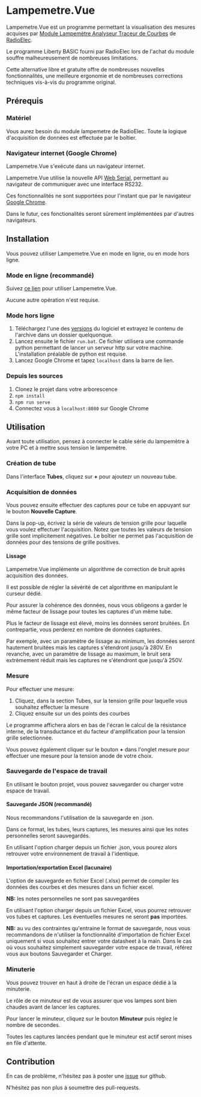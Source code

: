 # Lampemetre.Vue

Lampemetre.Vue est un programme permettant la visualisation des mesures acquises par [Module Lampemètre Analyseur Traceur de Courbes](https://www.radioelec.com/module-lampemetre-analyseur-traceur-de-courbes-vacuum-tube-analyzer-xml-352_387-828.html) de [RadioElec](https://www.radioelec.com).

Le programme Liberty BASIC fourni par RadioElec lors de l'achat du module souffre malheureusement de nombreuses limitations.

Cette alternative libre et gratuite offre de nombreuses nouvelles fonctionnalités, une meilleure ergonomie et de nombreuses corrections techniques vis-à-vis du programme original.

## Prérequis

### Matériel

Vous aurez besoin du module lampemetre de RadioElec.
Toute la logique d'acquisition de données est effectuée par le boîtier.

### Navigateur internet (Google Chrome)

Lampemetre.Vue s'exécute dans un navigateur internet.

Lampemetre.Vue utilise la nouvelle API [Web Serial](https://developer.mozilla.org/en-US/docs/Web/API/Web_Serial_API), permettant au navigateur de communiquer avec une interface RS232.

Ces fonctionnalités ne sont supportées pour l'instant que par le navigateur [Google Chrome](https://www.google.fr/chrome/).

Dans le futur, ces fonctionalités seront sûrement implémentées par d'autres navigateurs.

## Installation

Vous pouvez utiliser Lampemetre.Vue en mode en ligne, ou en mode hors ligne.

### Mode en ligne (recommandé)

Suivez [ce lien](https://nbusser.github.io/lampemetre_vue/) pour utiliser Lampemetre.Vue.

Aucune autre opération n'est requise.

### Mode hors ligne

1. Téléchargez l'une des [versions](https://github.com/nbusser/lampemetre_vue/releases) du logiciel et extrayez le contenu de l'archive dans un dossier quelquonque.
2. Lancez ensuite le fichier `run.bat`. Ce fichier utilisera une commande python permettant de lancer un serveur http sur votre machine. L'installation préalable de python est requise.
3. Lancez Google Chrome et tapez `localhost` dans la barre de lien.

### Depuis les sources

1. Clonez le projet dans votre arborescence
2. `npm install`
3. `npm run serve`
4. Connectez vous à `localhost:8080` sur Google Chrome

## Utilisation

Avant toute utilisation, pensez à connecter le cable série du lampemètre à votre PC et à mettre sous tension le lampemètre.

### Création de tube

Dans l'interface **Tubes**, cliquez sur **+** pour ajoutezr un nouveau tube.

### Acquisition de données

Vous pouvez ensuite effectuer des captures pour ce tube en appuyant sur le bouton **Nouvelle Capture**.

Dans la pop-up, écrivez la série de valeurs de tension grille pour laquelle vous voulez effectuer l'acquisition.
Notez que toutes les valeurs de tension grille sont implicitement négatives. Le boîtier ne permet pas l'acquisition de données pour des tensions de grille positives.

#### Lissage

Lampemetre.Vue implémente un algorithme de correction de bruit après acquisition des données.

Il est possible de régler la sévérité de cet algorithme en manipulant le curseur dédié.

Pour assurer la cohérence des données, nous vous obligeons a garder le même facteur de lissage pour toutes les captures d'un même tube.

Plus le facteur de lissage est élevé, moins les données seront bruitées. En contrepartie, vous perderez en nombre de données capturées.

Par exemple, avec un paramètre de lissage au minimum, les données seront hautement bruitées mais les captures s'étendront jusqu'à 280V.
En revanche, avec un paramètre de lissage au maximum, le bruit sera extrèmement réduit mais les captures ne s'étendront que jusqu'à 250V.

### Mesure

Pour effectuer une mesure:
1. Cliquez, dans la section Tubes, sur la tension grille pour laquelle vous souhaitez effectuer la mesure
2. Cliquez ensuite sur un des points des courbes

Le programme affichera alors en bas de l'écran le calcul de la résistance interne, de la transductance et du facteur d'amplification pour la tension grille selectionnée.

Vous pouvez également cliquer sur le bouton **+** dans l'onglet mesure pour effectuer une mesure pour la tension anode de votre choix.

### Sauvegarde de l'espace de travail

En utilisant le bouton projet, vous pouvez sauvegarder ou charger votre espace de travail.

#### Sauvegarde JSON (recommandé)

Nous recommandons l'utilisation de la sauvegarde en .json.

Dans ce format, les tubes, leurs captures, les mesures ainsi que les notes personnelles seront sauvegardés.

En utilisant l'option charger depuis un fichier .json, vous pourez alors retrouver votre environnement de travail à l'identique.

#### Importation/exportation Excel (lacunaire)

L'option de sauvegarde en fichier Excel (.xlsx) permet de compiler les données des courbes et des mesures dans un fichier excel.

**NB:** les notes personnelles ne sont pas sauvegardées

En utilisant l'option charger depuis un fichier Excel, vous pourrez retrouver vos tubes et captures.
Les éventuelles mesures ne seront **pas** importées.

**NB:** au vu des contraintes qu'entraine le format de sauvegarde, nous vous recommandons de n'utiliser la fonctionnalité d'importation de fichier Excel uniquement si vous souhaitez entrer votre datasheet à la main.
Dans le cas où vous souhaitez simplement sauvegarder votre espace de travail, référez vous aux boutons Sauvegarder et Charger.

### Minuterie

Vous pouvez trouver en haut à droite de l'écran un espace dédié à la minuterie.

Le rôle de ce minuteur est de vous assurer que vos lampes sont bien chaudes avant de lancer les captures.

Pour lancer le minuteur, cliquez sur le bouton **Minuteur** puis réglez le nombre de secondes.

Toutes les captures lancées pendant que le minuteur est actif seront mises en file d'attente.

## Contribution

En cas de problème, n'hésitez pas à poster une [issue](https://github.com/nbusser/lampemetre_web/issues) sur github.

N'hésitez pas non plus à soumettre des pull-requests.
